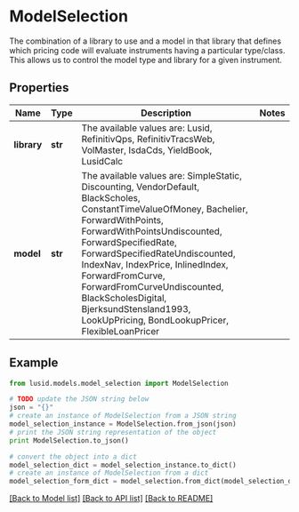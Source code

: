 # ModelSelection

The combination of a library to use and a model in that library that defines which pricing code will evaluate instruments  having a particular type/class. This allows us to control the model type and library for a given instrument.

## Properties
Name | Type | Description | Notes
------------ | ------------- | ------------- | -------------
**library** | **str** | The available values are: Lusid, RefinitivQps, RefinitivTracsWeb, VolMaster, IsdaCds, YieldBook, LusidCalc | 
**model** | **str** | The available values are: SimpleStatic, Discounting, VendorDefault, BlackScholes, ConstantTimeValueOfMoney, Bachelier, ForwardWithPoints, ForwardWithPointsUndiscounted, ForwardSpecifiedRate, ForwardSpecifiedRateUndiscounted, IndexNav, IndexPrice, InlinedIndex, ForwardFromCurve, ForwardFromCurveUndiscounted, BlackScholesDigital, BjerksundStensland1993, LookUpPricing, BondLookupPricer, FlexibleLoanPricer | 

## Example

```python
from lusid.models.model_selection import ModelSelection

# TODO update the JSON string below
json = "{}"
# create an instance of ModelSelection from a JSON string
model_selection_instance = ModelSelection.from_json(json)
# print the JSON string representation of the object
print ModelSelection.to_json()

# convert the object into a dict
model_selection_dict = model_selection_instance.to_dict()
# create an instance of ModelSelection from a dict
model_selection_form_dict = model_selection.from_dict(model_selection_dict)
```
[[Back to Model list]](../README.md#documentation-for-models) [[Back to API list]](../README.md#documentation-for-api-endpoints) [[Back to README]](../README.md)


